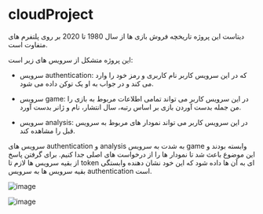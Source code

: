 
# cloudProject

دیتاست این پروژه تاریخچه فروش بازی ها از سال  1980 تا 2020 بر روی پلتفرم های متفاوت است.

این پروژه متشکل از سرویس های زیر است:

- سرویس authentication:  که در این سرویس کاربر نام کاربری و رمز خود را وارد می کند و در جواب به او یک توکن داده می شود.

- سرویس game: در این سرویس کاربر می تواند تمامی اطلاعات مربوط به بازی را من جمله بدست آوردن بازی بر اساس رتبه، سال انتشار، نام و ژانر بدست آورد.

- سرویس analysis:  در این سرویس کاربر می تواند نمودار های مربوط به سرویس قبل را مشاهده کند.

 سرویس های authentication و analysis به شدت به سرویس game وابسته بودند و این موضوع باعث شد تا نمودار ها را از درخواست های اصلی جدا کنیم. 
 برای گرفتن پاسخ از بقیه سرویس ها لازم تا token ای به آن ها داده شود که این خود نشان دهنده وابستگی بقیه سرویس ها به سرویس authentication است.
 
 ![image](https://user-images.githubusercontent.com/46274547/165891059-ba880fc6-a8ae-4252-813f-c49815487e69.png)


![image](https://user-images.githubusercontent.com/46274547/165891122-2a2458be-596c-4387-9911-a59351fa62cc.png)

